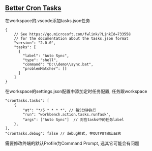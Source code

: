 
## [Better Cron Tasks](https://marketplace.visualstudio.com/items?itemName=Freaxys.better-cron-tasks)

在workspace的.vscode添加tasks.json任务

```jsonc
{
    // See https://go.microsoft.com/fwlink/?LinkId=733558
    // for the documentation about the tasks.json format
    "version": "2.0.0",
    "tasks": [
      {
        "label": "Auto Sync",
        "type": "shell",
        "command": "D:\\demo\\sync.bat",
        "problemMatcher": []
      }
    ]
}
```

在workspace的settings.json配置中添加定时任务配置, 任务跟workspace

```jsonc
"cronTasks.tasks": [
    {
        "at": "*/5 * * * *", // 每5分钟执行
        "run": "workbench.action.tasks.runTask",
        "args": ["Auto Sync"]  // 对应tasks中的任务label
    },
],
"cronTasks.debug": false // debug模式, 在OUTPUT输出日志
```

需要修改终端的默认Profile为Command Prompt, 选其它可能会有问题